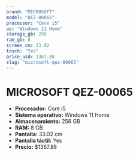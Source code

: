 ```yaml
---
brand: "MICROSOFT"
model: "QEZ-00065"
processor: "Core i5"
os: "Windows 11 Home"
storage_gb: 256
ram_gb: 8
screen_cm: 33.02
touch: "Yes"
price_usd: 1367.88
slug: "microsoft-qez-00065"
---
```


# MICROSOFT QEZ-00065

- **Procesador:** Core i5
- **Sistema operativo:** Windows 11 Home
- **Almacenamiento:** 256 GB
- **RAM:** 8 GB
- **Pantalla:** 33.02 cm
- **Pantalla táctil:** Yes
- **Precio:** $1367.88
